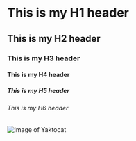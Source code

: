 # This is my H1 header
## This is my H2 header
### This is my H3 header
#### This is my H4 header
##### This is my H5 header
###### This is my H6 header

![Image of Yaktocat](https://octodex.github.com/images/yaktocat.png)
